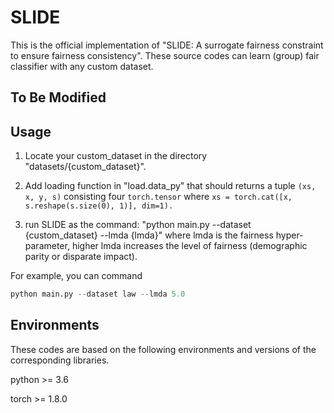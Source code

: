 # SLIDE

This is the official implementation of "SLIDE: A surrogate fairness constraint to ensure fairness consistency".
These source codes can learn (group) fair classifier with any custom dataset.

## To Be Modified

## Usage

1. Locate your custom_dataset in the directory "datasets/{custom_dataset}".

2. Add loading function in "load.data_py" that should returns a tuple ```(xs, x, y, s)``` consisting four ``` torch.tensor ```
where ```xs = torch.cat([x, s.reshape(s.size(0), 1)], dim=1).```

3. run SLIDE as the command: "python main.py --dataset {custom_dataset} --lmda {lmda}"
where lmda is the fairness hyper-parameter, higher lmda increases the level of fairness (demographic parity or disparate impact).

For example, you can command
```python
python main.py --dataset law --lmda 5.0
```

## Environments

These codes are based on the following environments and versions of the corresponding libraries.

python >= 3.6

torch >= 1.8.0
